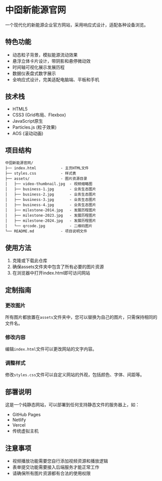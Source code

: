 # 中囵新能源官网

一个现代化的新能源企业官方网站，采用响应式设计，适配各种设备浏览。

## 特色功能

- 动态粒子背景，模拟能源流动效果
- 悬浮立体卡片设计，带阴影和悬停微动效
- 时间轴可视化展示发展历程
- 数据仪表盘式数字展示
- 全响应式设计，完美适配电脑端、平板和手机

## 技术栈

- HTML5
- CSS3 (Grid布局、Flexbox)
- JavaScript原生
- Particles.js (粒子效果)
- AOS (滚动动画)

## 项目结构

```
中囵新能源官网/
├── index.html           - 主页HTML文件
├── styles.css           - 样式表
├── assets/              - 图片资源目录
│   ├── video-thumbnail.jpg  - 视频缩略图
│   ├── business-1.jpg       - 业务生态图片
│   ├── business-2.jpg       - 业务生态图片
│   ├── business-3.jpg       - 业务生态图片
│   ├── business-4.jpg       - 业务生态图片
│   ├── milestone-2014.jpg   - 发展历程图片
│   ├── milestone-2023.jpg   - 发展历程图片
│   ├── milestone-2024.jpg   - 发展历程图片
│   └── qrcode.jpg           - 二维码图片
└── README.md            - 项目说明文件
```

## 使用方法

1. 克隆或下载此仓库
2. 确保assets文件夹中包含了所有必要的图片资源
3. 在浏览器中打开index.html即可访问网站

## 定制指南

### 更改图片

所有图片都放置在`assets`文件夹中，您可以替换为自己的图片，只需保持相同的文件名。

### 修改内容

编辑`index.html`文件可以更改网站的文字内容。

### 调整样式

修改`styles.css`文件可以自定义网站的外观，包括颜色、字体、间距等。

## 部署说明

这是一个纯静态网站，可以部署到任何支持静态文件的服务器上，如：

- GitHub Pages
- Netlify
- Vercel
- 传统虚拟主机

## 注意事项

- 视频播放功能需要您自行添加视频资源和播放逻辑
- 表单提交功能需要接入后端服务才能正常工作
- 请确保所有图片资源都有合法的使用权限 